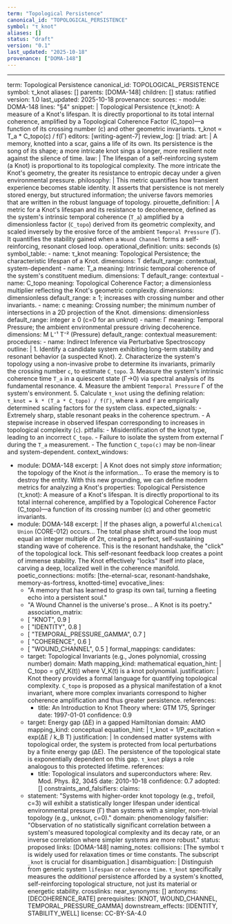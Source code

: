 ```yaml
---
term: "Topological Persistence"
canonical_id: "TOPOLOGICAL_PERSISTENCE"
symbol: "τ_knot"
aliases: []
status: "draft"
version: "0.1"
last_updated: "2025-10-18"
provenance: ["DOMA-148"]
---
```


---
term: Topological Persistence
canonical_id: TOPOLOGICAL_PERSISTENCE
symbol: τ_knot
aliases: []
parents: [DOMA-148]
children: []
status: ratified
version: 1.0
last_updated: 2025-10-18
provenance:
  sources:
    - module: DOMA-148
      lines: "§4"
      snippet: |
        Topological Persistence (τ_knot): A measure of a Knot's lifespan. It is directly proportional to its total internal coherence, amplified by a Topological Coherence Factor (C_topo)—a function of its crossing number (c) and other geometric invariants.
        τ_knot ∝ T_a * C_topo(c) / f(Γ)
  editors: [writing-agent-7]
  review_log: []
triad:
  art: |
    A memory, knotted into a scar, gains a life of its own. Its persistence is the song of its shape; a more intricate knot sings a longer, more resilient note against the silence of time.
  law: |
    The lifespan of a self-reinforcing system (a Knot) is proportional to its topological complexity. The more intricate the Knot's geometry, the greater its resistance to entropic decay under a given environmental pressure.
  philosophy: |
    This metric quantifies how transient experience becomes stable identity. It asserts that persistence is not merely stored energy, but structured information; the universe favors memories that are written in the robust language of topology.
pirouette_definition: |
  A metric for a Knot's lifespan and its resistance to decoherence, defined as the system's intrinsic temporal coherence (`T_a`) amplified by a dimensionless factor (`C_topo`) derived from its geometric complexity, and scaled inversely by the erosive force of the ambient `Temporal Pressure` (Γ). It quantifies the stability gained when a `Wound Channel` forms a self-reinforcing, resonant closed loop.
operational_definition:
  units: seconds (s)
  symbol_table:
    - name: τ_knot
      meaning: Topological Persistence; the characteristic lifespan of a Knot.
      dimensions: T
      default_range: contextual, system-dependent
    - name: T_a
      meaning: Intrinsic temporal coherence of the system's constituent medium.
      dimensions: T
      default_range: contextual
    - name: C_topo
      meaning: Topological Coherence Factor; a dimensionless multiplier reflecting the Knot's geometric complexity.
      dimensions: dimensionless
      default_range: ≥ 1; increases with crossing number and other invariants.
    - name: c
      meaning: Crossing number; the minimum number of intersections in a 2D projection of the Knot.
      dimensions: dimensionless
      default_range: integer ≥ 0 (c=0 for an unknot)
    - name: Γ
      meaning: Temporal Pressure; the ambient environmental pressure driving decoherence.
      dimensions: M L⁻¹ T⁻² (Pressure)
      default_range: contextual
  measurement:
    procedures:
      - name: Indirect Inference via Perturbative Spectroscopy
        outline: |
          1. Identify a candidate system exhibiting long-term stability and resonant behavior (a suspected Knot).
          2. Characterize the system's topology using a non-invasive probe to determine its invariants, primarily the crossing number `c`, to estimate `C_topo`.
          3. Measure the system's intrinsic coherence time `T_a` in a quiescent state (Γ→0) via spectral analysis of its fundamental resonance.
          4. Measure the ambient `Temporal Pressure` Γ of the system's environment.
          5. Calculate `τ_knot` using the defining relation: `τ_knot = k * (T_a * C_topo) / f(Γ)`, where `k` and `f` are empirically determined scaling factors for the system class.
        expected_signals:
          - Extremely sharp, stable resonant peaks in the coherence spectrum.
          - A stepwise increase in observed lifespan corresponding to increases in topological complexity (`c`).
        pitfalls:
          - Misidentification of the knot type, leading to an incorrect `C_topo`.
          - Failure to isolate the system from external Γ during the `T_a` measurement.
          - The function `C_topo(c)` may be non-linear and system-dependent.
context_windows:
  - module: DOMA-148
    excerpt: |
      A Knot does not simply *store* information; the topology of the Knot *is* the information... To erase the memory is to destroy the entity. With this new grounding, we can define modern metrics for analyzing a Knot's properties: Topological Persistence (τ_knot): A measure of a Knot's lifespan. It is directly proportional to its total internal coherence, amplified by a Topological Coherence Factor (C_topo)—a function of its crossing number (c) and other geometric invariants.
  - module: DOMA-148
    excerpt: |
      If the phases align, a powerful `Alchemical Union` (CORE-012) occurs... The total phase shift around the loop must equal an integer multiple of 2π, creating a perfect, self-sustaining standing wave of coherence. This is the resonant handshake, the "click" of the topological lock. This self-resonant feedback loop creates a point of immense stability. The Knot effectively "locks" itself into place, carving a deep, localized well in the coherence manifold.
poetic_connections:
  motifs: [the-eternal-scar, resonant-handshake, memory-as-fortress, knotted-time]
  evocative_lines:
    - "A memory that has learned to grasp its own tail, turning a fleeting echo into a persistent soul."
    - "A Wound Channel is the universe's prose... A Knot is its poetry."
  association_matrix:
    - [ "KNOT", 0.9 ]
    - [ "IDENTITY", 0.8 ]
    - [ "TEMPORAL_PRESSURE_GAMMA", 0.7 ]
    - [ "COHERENCE", 0.6 ]
    - [ "WOUND_CHANNEL", 0.5 ]
formal_mappings:
  candidates:
    - target: Topological Invariants (e.g., Jones polynomial, crossing number)
      domain: Math
      mapping_kind: mathematical
      equation_hint: |
        C_topo = g(V_K(t)) where V_K(t) is a knot polynomial.
      justification: |
        Knot theory provides a formal language for quantifying topological complexity. `C_topo` is proposed as a physical manifestation of a knot invariant, where more complex invariants correspond to higher coherence amplification and thus greater persistence.
      references:
        - title: An Introduction to Knot Theory
          where: GTM 175, Springer
          date: 1997-01-01
      confidence: 0.9
    - target: Energy gap (ΔE) in a gapped Hamiltonian
      domain: AMO
      mapping_kind: conceptual
      equation_hint: |
        τ_knot ∝ 1/P_excitation ∝ exp(ΔE / k_B T)
      justification: |
        In condensed matter systems with topological order, the system is protected from local perturbations by a finite energy gap (ΔE). The persistence of the topological state is exponentially dependent on this gap. `τ_knot` plays a role analogous to this protected lifetime.
      references:
        - title: Topological insulators and superconductors
          where: Rev. Mod. Phys. 82, 3045
          date: 2010-10-18
      confidence: 0.7
  adopted: []
constraints_and_falsifiers:
  claims:
    - statement: "Systems with higher-order knot topology (e.g., trefoil, c=3) will exhibit a statistically longer lifespan under identical environmental pressure (Γ) than systems with a simpler, non-trivial topology (e.g., unknot, c=0)."
      domain: phenomenology
      falsifier: "Observation of no statistically significant correlation between a system's measured topological complexity and its decay rate, or an inverse correlation where simpler systems are more robust."
      status: proposed
      links: [DOMA-148]
naming_notes:
  collisions: [The symbol τ is widely used for relaxation times or time constants. The subscript `_knot` is crucial for disambiguation.]
  disambiguation: |
    Distinguish from generic system `lifespan` or `coherence time`. `τ_knot` specifically measures the *additional* persistence afforded by a system's knotted, self-reinforcing topological structure, not just its material or energetic stability.
crosslinks:
  near_synonyms: []
  antonyms: [DECOHERENCE_RATE]
  prerequisites: [KNOT, WOUND_CHANNEL, TEMPORAL_PRESSURE_GAMMA]
  downstream_effects: [IDENTITY, STABILITY_WELL]
license: CC-BY-SA-4.0